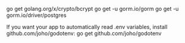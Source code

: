 go get golang.org/x/crypto/bcrypt
go get -u gorm.io/gorm
go get -u gorm.io/driver/postgres


If you want your app to automatically read .env variables, install github.com/joho/godotenv:
go get github.com/joho/godotenv
